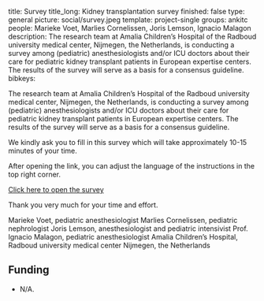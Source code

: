 title: Survey
title_long: Kidney transplantation survey
finished: false
type: general
picture: social/survey.jpeg
template: project-single
groups: ankitc
people: Marieke Voet, Marlies Cornelissen, Joris Lemson, Ignacio Malagon
description: The research team at Amalia Children’s Hospital of the Radboud university medical center, Nijmegen, the Netherlands, is conducting a survey among (pediatric) anesthesiologists and/or ICU doctors about their care for pediatric kidney transplant patients in European expertise centers. The results of the survey will serve as a basis for a consensus guideline. 
bibkeys: 

The research team at Amalia Children’s Hospital of the Radboud university medical center, Nijmegen, the Netherlands, is conducting a survey among (pediatric) anesthesiologists and/or ICU doctors about their care for pediatric kidney transplant patients in European expertise centers. The results of the survey will serve as a basis for a consensus guideline.

We kindly ask you to fill in this survey which will take approximately 10-15 minutes of your time. 

After opening the link, you can adjust the language of the instructions in the top right corner.

[Click here to open the survey](https://data.castoredc.com/open-survey/37C0D37C-11B3-4E73-82C8-88ADEA05DCF3/0576CE06-80F7-4649-AAEA-7A76D70DB2A4/394E6387-7F6E-43F4-9302-AEA16D252621)


Thank you very much for your time and effort.

Marieke Voet, pediatric anesthesiologist
Marlies Cornelissen, pediatric nephrologist
Joris Lemson, anesthesiologist and pediatric intensivist
Prof. Ignacio Malagon, pediatric anesthesiologist
Amalia Children’s Hospital, Radboud university medical center Nijmegen, the Netherlands

## Funding
* N/A.
